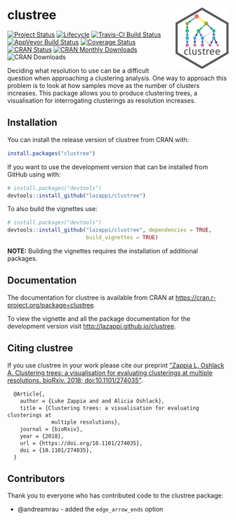 clustree <img src="man/figures/logo.png" align="right" />
=======================================================

[![Project Status](http://www.repostatus.org/badges/latest/active.svg)](http://www.repostatus.org/#active)
[![Lifecycle](https://img.shields.io/badge/lifecycle-maturing-blue.svg)](https://www.tidyverse.org/lifecycle/#maturing)
[![Travis-CI Build Status](https://travis-ci.org/lazappi/clustree.svg?branch=master)](https://travis-ci.org/lazappi/clustree)
[![AppVeyor Build Status](https://ci.appveyor.com/api/projects/status/github/lazappi/clustree?branch=master&svg=true)](https://ci.appveyor.com/project/lazappi/clustree)
[![Coverage Status](https://img.shields.io/codecov/c/github/lazappi/clustree/master.svg)](https://codecov.io/github/lazappi/clustree?branch=master)
[![CRAN Status](http://www.r-pkg.org/badges/version/clustree)](https://cran.r-project.org/package=clustree)
[![CRAN Monthly Downloads](https://cranlogs.r-pkg.org/badges/clustree)](https://cran.r-project.org/package=clustree)
![CRAN Downloads](http://cranlogs.r-pkg.org/badges/grand-total/clustree)

Deciding what resolution to use can be a difficult question when approaching a
clustering analysis. One way to approach this problem is to look at how samples
move as the number of clusters increases. This package allows you to produce
clustering trees, a visualisation for interrogating
clusterings as resolution increases.

## Installation

You can install the release version of clustree from CRAN with:

``` r
install.packages("clustree")
```

If you want to use the development version that can be installed from GitHub
using with:

``` r
# install.packages("devtools")
devtools::install_github("lazappi/clustree")
```

To also build the vignettes use:

``` r
# install.packages("devtools")
devtools::install_github("lazappi/clustree", dependencies = TRUE,
                         build_vignettes = TRUE)
```

**NOTE:** Building the vignettes requires the installation of additional
packages.

## Documentation

The documentation for clustree is available from CRAN at 
https://cran.r-project.org/package=clustree.

To view the vignette and all the package documentation for the development
version visit http://lazappi.github.io/clustree.

## Citing clustree

If you use clustree in your work please cite our preprint ["Zappia L, Oshlack A. 
Clustering trees: a visualisation for evaluating clusterings at multiple
resolutions. bioRxiv. 2018; doi:10.1101/274035"][paper].

```
  @Article{,
    author = {Luke Zappia and and Alicia Oshlack},
    title = {Clustering trees: a visualisation for evaluating clusterings at
              multiple resolutions},
    journal = {bioRxiv},
    year = {2018},
    url = {https://doi.org/10.1101/274035},
    doi = {10.1101/274035},
  }
```

## Contributors

Thank you to everyone who has contributed code to the clustree package:

* @andreamrau - added the `edge_arrow_ends` option

[paper]: https://doi.org/10.1101/274035